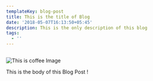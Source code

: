 ```yaml
---
templateKey: blog-post
title: This is the title of Blog
date: '2018-05-07T16:13:50+05:45'
description: This is the only description of this blog
tags:
  - ''
---
```

## 

![This is coffee Image](/img/coffee-gear.png)

This is the body of this Blog Post !
